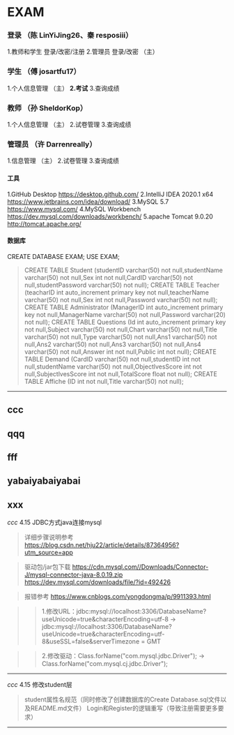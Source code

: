 # EXAM

### 登录 （陈 LinYiJing26、秦 resposiii）
1.教师和学生 登录/改密/注册
2.管理员 登录/改密 （主）

### 学生 （傅 josartfu17）
1.个人信息管理 （主）
**2.考试**
3.查询成绩

### 教师 （孙 SheldorKop）
1.个人信息管理 （主）
2.试卷管理
3.查询成绩

### 管理员 （许 Darrenreally）
1.信息管理 （主）
2.试卷管理
3.查询成绩

#### 工具
1.GitHub Desktop https://desktop.github.com/
2.IntelliJ IDEA 2020.1 x64 https://www.jetbrains.com/idea/download/
3.MySQL 5.7 https://www.mysql.com/
4.MySQL Workbench https://dev.mysql.com/downloads/workbench/
5.apache Tomcat 9.0.20 http://tomcat.apache.org/

#### 数据库
CREATE DATABASE EXAM;
USE EXAM;
>CREATE TABLE Student
(studentID varchar(50) not null,studentName varchar(50) not null,Sex int not null,CardID varchar(50) not null,studentPassword varchar(50) not null);
>CREATE TABLE Teacher
(teacharID int auto_increment primary key not null,teacherName varchar(50) not null,Sex int not null,Password varchar(50) not null);
>CREATE TABLE Administrator
(ManagerID int auto_increment primary key not null,ManagerName varchar(50) not null,Password varchar(20) not null);
>CREATE TABLE Questions
(Id int auto_increment primary key not null,Subject varchar(50) not null,Chart varchar(50) not null,Title varchar(50) not null,Type varchar(50) not null,Ans1 varchar(50) not null,Ans2 varchar(50) not null,Ans3 varchar(50) not null,Ans4 varchar(50) not null,Answer int not null,Public int not null);
>CREATE TABLE Demand
(CardID varchar(50) not null,studentID int not null,studentName varchar(50) not null,ObjectlvesScore int not null,SubjectlvesScore int not null,TotalScore float not null);
>CREATE TABLE Affiche
(ID int not null,Title varchar(50) not null);

---
ccc
---
qqq
---
fff
---
yabaiyabaiyabai
---
xxx
---

*ccc* 4.15
JDBC方式java连接mysql

>详细步骤说明参考 https://blog.csdn.net/hju22/article/details/87364956?utm_source=app

>驱动包/jar包下载 https://cdn.mysql.com//Downloads/Connector-J/mysql-connector-java-8.0.19.zip https://dev.mysql.com/downloads/file/?id=492426

>报错参考 https://www.cnblogs.com/yongdongma/p/9911393.html 

>>1.修改URL：jdbc:mysql://localhost:3306/DatabaseName?useUnicode=true&amp;characterEncoding=utf-8 -> jdbc:mysql://localhost:3306/DatabaseName?useUnicode=true&characterEncoding=utf-8&useSSL=false&serverTimezone = GMT 

>>2.修改驱动：Class.forName("com.mysql.jdbc.Driver"); -> Class.forName("com.mysql.cj.jdbc.Driver");

---

*ccc* 4.15
修改student层
>student属性名规范（同时修改了创建数据库的Create Database.sql文件以及README.md文件）
>Login和Register的逻辑重写（导致注册需要更多要求）

---